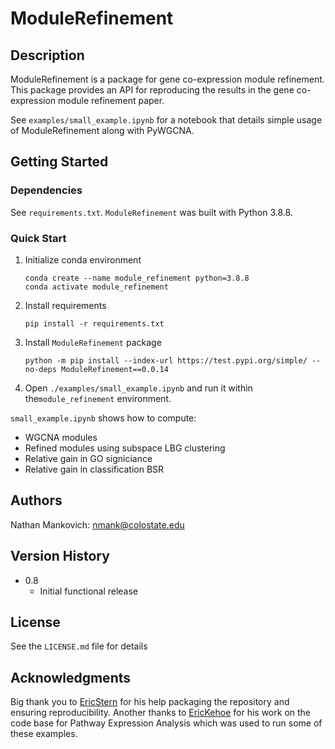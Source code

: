 # ModuleRefinement

## Description

ModuleRefinement is a package for gene co-expression module refinement. This package provides an API for reproducing the results in the gene co-expression module refinement paper.

See `examples/small_example.ipynb` for a notebook that details simple usage of ModuleRefinement along with PyWGCNA. 

## Getting Started

### Dependencies

See `requirements.txt`. `ModuleRefinement` was built with Python 3.8.8.

### Quick Start

1. Initialize conda environment

    ```
    conda create --name module_refinement python=3.8.8
    conda activate module_refinement
    ```

1. Install requirements

    ```
    pip install -r requirements.txt
    ```

1. Install `ModuleRefinement` package

    ```
    python -m pip install --index-url https://test.pypi.org/simple/ --no-deps ModuleRefinement==0.0.14
    ```

1. Open `./examples/small_example.ipynb` and run it within the`module_refinement` environment.

`small_example.ipynb` shows how to compute:

* WGCNA modules
* Refined modules using subspace LBG clustering
* Relative gain in GO signiciance
* Relative gain in classification BSR

<!-- ### Executing program

* How to run the program
* Step-by-step bullets
```
code blocks for commands
```

## Help

Any advise for common problems or issues.
```
command to run if program contains helper info
``` -->

## Authors

Nathan Mankovich: [nmank@colostate.edu](mailto:nmank@colostate.edu)

## Version History

* 0.8
    * Initial functional release

## License

See the `LICENSE.md` file for details

## Acknowledgments

Big thank you to [EricStern](https://github.com/estern95) for his help packaging the repository and ensuring reproducibility. Another thanks to [EricKehoe](https://github.com/ekehoe32) for his work on the code base for Pathway Expression Analysis which was used to run some of these examples.

